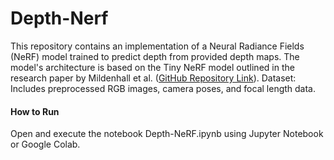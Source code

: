 # Depth-Nerf
This repository contains an implementation of a Neural Radiance Fields (NeRF) model trained to predict depth from provided depth maps. The model's architecture is based on the Tiny NeRF model outlined in the research paper by Mildenhall et al. ([GitHub Repository Link]([https://github.com/YourUsername/YourRepository](https://github.com/bmild/nerf/blob/master/tiny_nerf.ipynb))).
Dataset: Includes preprocessed RGB images, camera poses, and focal length data.

#### How to Run
Open and execute the notebook Depth-NeRF.ipynb using Jupyter Notebook or Google Colab.
